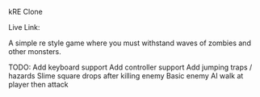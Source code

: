 kRE Clone

Live Link:

A simple re style game where you must withstand waves of zombies and other monsters.

TODO:
Add keyboard support
Add controller support
Add jumping traps / hazards
Slime square drops after killing enemy
Basic enemy AI walk at player then attack
